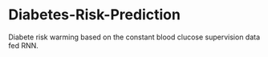 # Diabetes-Risk-Prediction

Diabete risk warming based on the constant blood clucose supervision data fed RNN.
